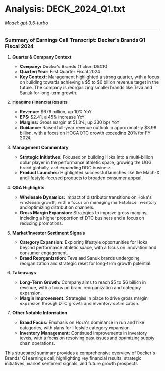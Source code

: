 # Analysis: DECK_2024_Q1.txt

*Model: gpt-3.5-turbo*

---

### Summary of Earnings Call Transcript: Decker's Brands Q1 Fiscal 2024

1. **Quarter & Company Context**
   - **Company:** Decker's Brands (Ticker: DECK)
   - **Quarter/Year:** First Quarter Fiscal 2024
   - **Key Context:** Management highlighted a strong quarter, with a focus on building towards achieving a $5 to $6 billion revenue target in the future. The company is reorganizing smaller brands like Teva and Sanuk for long-term growth.

2. **Headline Financial Results**
   - **Revenue:** $676 million, up 10% YoY
   - **EPS:** $2.41, a 45% increase YoY
   - **Margins:** Gross margin at 51.3%, up 330 bps YoY
   - **Guidance:** Raised full-year revenue outlook to approximately $3.98 billion, with a focus on HOCA DTC growth exceeding 20% for FY 2024.

3. **Management Commentary**
   - **Strategic Initiatives:** Focused on building Hoka into a multi-billion dollar player in the performance athletic space, growing the UGG brand globally, and expanding DDC business.
   - **Product Launches:** Highlighted successful launches like the Mach-X and lifestyle-focused products to broaden consumer appeal.

4. **Q&A Highlights**
   - **Wholesale Dynamics:** Impact of distributor transitions on Hoka's wholesale growth, with a focus on managing marketplace inventory and optimizing distribution channels.
   - **Gross Margin Expansion:** Strategies to improve gross margins, including a higher proportion of DTC business and a focus on reducing promotions.

5. **Market/Investor Sentiment Signals**
   - **Category Expansion:** Exploring lifestyle opportunities for Hoka beyond performance athletic space, with a focus on innovation and consumer engagement.
   - **Brand Reorganization:** Teva and Sanuk brands undergoing reorganization and strategic reset for long-term growth potential.

6. **Takeaways**
   - **Long-Term Growth:** Company aims to reach $5 to $6 billion in revenue, with a focus on brand reorganization and category expansion.
   - **Margin Improvement:** Strategies in place to drive gross margin expansion through DTC growth and inventory optimization.

7. **Other Notable Information**
   - **Brand Focus:** Emphasis on Hoka's dominance in run and hike categories, with plans for lifestyle category expansion.
   - **Inventory Management:** Continued improvements in inventory levels, with a focus on resolving past issues and optimizing supply chain operations.

This structured summary provides a comprehensive overview of Decker's Brands' Q1 earnings call, highlighting key financial results, strategic initiatives, market sentiment signals, and future growth prospects.